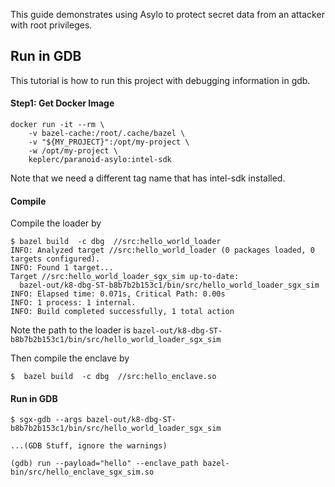 <!--jekyll-front-matter
---

title: Quickstart Guide

overview: Install Asylo, build, and run your first enclave!

location: /_docs/guides/quickstart.md

order: 10

layout: docs

type: markdown

toc: true

---
{% include home.html %}
jekyll-front-matter-->

This guide demonstrates using Asylo to protect secret data from an attacker with
root privileges.

## Run in GDB 

This tutorial is how to run this project with debugging information in gdb. 



#### Step1: Get Docker Image 

```
docker run -it --rm \
    -v bazel-cache:/root/.cache/bazel \
    -v "${MY_PROJECT}":/opt/my-project \
    -w /opt/my-project \
    keplerc/paranoid-asylo:intel-sdk 
```

Note that we need a different tag name that has intel-sdk installed. 



#### Compile 

Compile the loader by 

```
$ bazel build  -c dbg  //src:hello_world_loader
INFO: Analyzed target //src:hello_world_loader (0 packages loaded, 0 targets configured).
INFO: Found 1 target...
Target //src:hello_world_loader_sgx_sim up-to-date:
  bazel-out/k8-dbg-ST-b8b7b2b153c1/bin/src/hello_world_loader_sgx_sim
INFO: Elapsed time: 0.071s, Critical Path: 0.00s
INFO: 1 process: 1 internal.
INFO: Build completed successfully, 1 total action
```

Note the path to the loader is `bazel-out/k8-dbg-ST-b8b7b2b153c1/bin/src/hello_world_loader_sgx_sim`



Then compile the enclave by 

```
$  bazel build  -c dbg  //src:hello_enclave.so
```



#### Run in GDB

```
$ sgx-gdb --args bazel-out/k8-dbg-ST-b8b7b2b153c1/bin/src/hello_world_loader_sgx_sim 

...(GDB Stuff, ignore the warnings)

(gdb) run --payload="hello" --enclave_path bazel-bin/src/hello_enclave_sgx_sim.so
```



